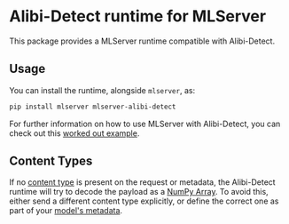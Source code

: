 # Alibi-Detect runtime for MLServer

This package provides a MLServer runtime compatible with Alibi-Detect.

## Usage

You can install the runtime, alongside `mlserver`, as:

```bash
pip install mlserver mlserver-alibi-detect
```

For further information on how to use MLServer with Alibi-Detect, you can check
out this [worked out example](../../docs/examples/alibi-detect/README.md).

## Content Types

If no [content type](../../docs/user-guide/content-type) is present on the
request or metadata, the Alibi-Detect runtime will try to decode the payload
as a [NumPy Array](../../docs/user-guide/content-type).
To avoid this, either send a different content type explicitly, or define the
correct one as part of your [model's
metadata](../../docs/reference/model-settings).
